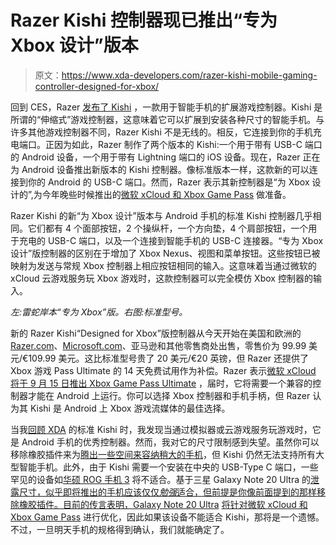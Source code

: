 # Razer Kishi 控制器现已推出“专为 Xbox 设计”版本

> 原文：<https://www.xda-developers.com/razer-kishi-mobile-gaming-controller-designed-for-xbox/>

回到 CES，Razer [发布了 Kishi](https://www.xda-developers.com/razer-kishi-extending-game-controller-android-ios/) ，一款用于智能手机的扩展游戏控制器。Kishi 是所谓的“伸缩式”游戏控制器，这意味着它可以扩展到安装各种尺寸的智能手机。与许多其他游戏控制器不同，Razer Kishi 不是无线的。相反，它连接到你的手机充电端口。正因为如此，Razer 制作了两个版本的 Kishi:一个用于带有 USB-C 端口的 Android 设备，一个用于带有 Lightning 端口的 iOS 设备。现在，Razer 正在为 Android 设备推出新版本的 Kishi 控制器。像标准版本一样，这款新的可以连接到你的 Android 的 USB-C 端口。然而，Razer 表示其新控制器是“为 Xbox 设计的”,为今年晚些时候推出的[微软 xCloud 和 Xbox Game Pass](https://www.xda-developers.com/microsoft-project-xcloud-cloud-gaming-service-september/) 做准备。

Razer Kishi 的新“为 Xbox 设计”版本与 Android 手机的标准 Kishi 控制器几乎相同。它们都有 4 个面部按钮，2 个操纵杆，一个方向垫，4 个肩部按钮，一个用于充电的 USB-C 端口，以及一个连接到智能手机的 USB-C 连接器。“专为 Xbox 设计”版控制器的区别在于增加了 Xbox Nexus、视图和菜单按钮。这些按钮已被映射为发送与常规 Xbox 控制器上相应按钮相同的输入。这意味着当通过微软的 xCloud 云游戏服务玩 Xbox 游戏时，这款控制器可以完全模仿 Xbox 控制器的输入。

*左:雷蛇岸本“专为 Xbox”版。右图:标准型号。*

新的 Razer Kishi“Designed for Xbox”版控制器从今天开始在美国和欧洲的[Razer.com](https://razer.a9yw.net/c/2233363/642901/10229?subId1=UUxdaUeUpU29301&subId2=exda&u=https%3A%2F%2Fwww.razer.com%2F)、[Microsoft.com](http://www.microsoft.com)、亚马逊和其他零售商处出售，零售价为 99.99 美元/€109.99 美元。这比标准型号贵了 20 美元/€20 英镑，但 Razer 还提供了 Xbox 游戏 Pass Ultimate 的 14 天免费试用作为补偿。Razer 表示[微软 xCloud 将于 9 月 15 日推出 Xbox Game Pass Ultimate](https://www.xda-developers.com/microsoft-project-xcloud-cloud-gaming-service-september/) ，届时，它将需要一个兼容的控制器才能在 Android 上运行。你可以选择 Xbox 控制器和手机手柄，但 Razer 认为其 Kishi 是 Android 上 Xbox 游戏流媒体的最佳选择。

当我[回顾 XDA](https://www.xda-developers.com/razer-kishi-review-google-stadia-nvidia-geforce-now-steam-link-emulators/) 的标准 Kishi 时，我发现当通过模拟器或云游戏服务玩游戏时，它是 Android 手机的优秀控制器。然而，我对它的尺寸限制感到失望。虽然你可以移除橡胶插件来为[腾出一些空间来容纳稍大的手机](https://www.xda-developers.com/razer-kishi-controller-modded-fit-larger-android-phones-cases/)，但 Kishi 仍然无法支持所有大型智能手机。此外，由于 Kishi 需要一个安装在中央的 USB-Type C 端口，一些罕见的设备如[华硕 ROG 手机 3](https://www.xda-developers.com/asus-rog-phone-3-review/) 将不适合。基于三星 Galaxy Note 20 Ultra 的[泄露尺寸，似乎即将推出的手机应该仅仅*勉强*适合，但前提是你像前面提到的那样移除橡胶插件。目前的传言表明，Galaxy Note 20 Ultra](https://www.xda-developers.com/samsung-galaxy-note-20-leaked-renders-massive-6-9-display-s-pen/) [将针对微软 xCloud 和 Xbox Game Pass](https://www.xda-developers.com/samsung-galaxy-note-20-ultra-leak-reveals-ultra-low-latency-s-pen-108mp-camera-120hz-display/) 进行优化，因此如果该设备不能适合 Kishi，那将是一个遗憾。不过，一旦明天手机的规格得到确认，我们就能确定了。